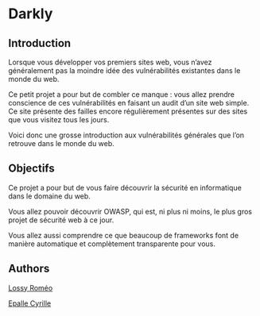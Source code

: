 # Darkly

## Introduction

  Lorsque vous développer vos premiers sites web, vous n’avez généralement pas la moindre idée des vulnérabilités existantes dans le monde du web.
  
  Ce petit projet a pour but de combler ce manque : vous allez prendre conscience de ces vulnérabilités en faisant un audit d’un site web simple. Ce site présente des failles encore régulièrement présentes sur des sites que vous visitez tous les jours.
  
  Voici donc une grosse introduction aux vulnérabilités générales que l’on retrouve dans le monde du web.

## Objectifs

  Ce projet a pour but de vous faire découvrir la sécurité en informatique dans le domaine du web.

  Vous allez pouvoir découvrir OWASP, qui est, ni plus ni moins, le plus gros projet de sécurité web à ce jour.

  Vous allez aussi comprendre ce que beaucoup de frameworks font de manière automatique et complètement transparente pour vous.

## Authors

[Lossy Roméo](https://github.com/Althis974)

[Epalle Cyrille](https://github.com/cepalle)

